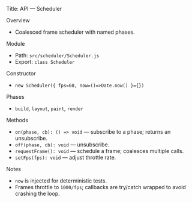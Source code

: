 Title: API — Scheduler

Overview
- Coalesced frame scheduler with named phases.

Module
- Path: `src/scheduler/Scheduler.js`
- Export: `class Scheduler`

Constructor
- `new Scheduler({ fps=60, now=()=>Date.now() }={})`

Phases
- `build`, `layout`, `paint`, `render`

Methods
- `on(phase, cb): () => void` — subscribe to a phase; returns an unsubscribe.
- `off(phase, cb): void` — unsubscribe.
- `requestFrame(): void` — schedule a frame; coalesces multiple calls.
- `setFps(fps): void` — adjust throttle rate.

Notes
- `now` is injected for deterministic tests.
- Frames throttle to `1000/fps`; callbacks are try/catch wrapped to avoid crashing the loop.


